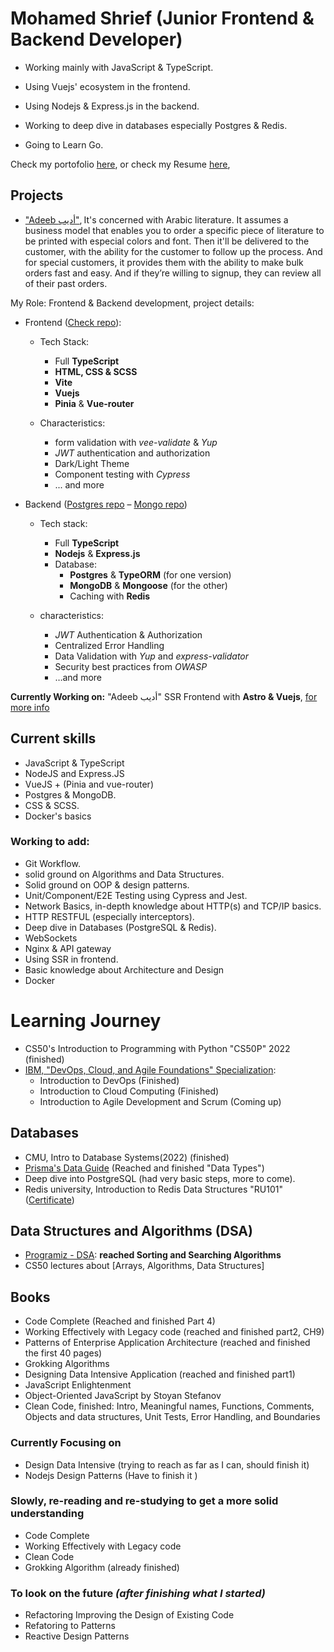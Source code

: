 # Mohamed Shrief (Junior Frontend & Backend Developer)

- Working mainly with JavaScript & TypeScript.

- Using Vuejs' ecosystem in the frontend.

- Using Nodejs & Express.js in the backend.

- Working to deep dive in databases especially Postgres & Redis.

- Going to Learn Go.

Check my portofolio [here](https://m-shrief.github.io/site/ "Portofolio"), or
check my Resume
[here](https://github.com/M-Shrief/M-Shrief/blob/main/mohamed-resume.pdf "check Resume"),

## Projects

- ["Adeeb أديب"](https://github.com/M-Shrief/M-Shrief/tree/main/adeeb_overview "check a video preview here"),
  It's concerned with Arabic literature. It assumes a business model that
  enables you to order a specific piece of literature to be printed with
  especial colors and font. Then it'll be delivered to the customer, with the
  ability for the customer to follow up the process. And for special customers,
  it provides them with the ability to make bulk orders fast and easy. And if
  they’re willing to signup, they can review all of their past orders.

My Role: Frontend & Backend development, project details:

- Frontend ([Check repo](https://github.com/M-Shrief/Adeeb_Vue_TS "gtihub repo")):

  - Tech Stack:

    - Full **TypeScript**
    - **HTML, CSS & SCSS**
    - **Vite**
    - **Vuejs**
    - **Pinia** & **Vue-router**

  - Characteristics:

    - form validation with _vee-validate_ & _Yup_
    - _JWT_ authentication and authorization
    - Dark/Light Theme
    - Component testing with _Cypress_
    - ... and more

- Backend ([Postgres repo](https://github.com/M-Shrief/Adeeb_ExpressTS_Postgres "gtihub repo") – [Mongo repo](https://github.com/M-Shrief/Adeeb_ExpressTS "gtihub repo"))

  - Tech stack:

    - Full **TypeScript**
    - **Nodejs** & **Express.js**
    - Database:
      - **Postgres** & **TypeORM** (for one version)
      - **MongoDB** & **Mongoose** (for the other)
      - Caching with **Redis**

  - characteristics:

    - _JWT_ Authentication & Authorization
    - Centralized Error Handling
    - Data Validation with _Yup_ and _express-validator_
    - Security best practices from _OWASP_
    - …and more

**Currently Working on:** "Adeeb أديب" SSR Frontend with **Astro & Vuejs**, [for more info](https://github.com/M-Shrief/Adeeb_Astro_SSR "github repo")

## Current skills

- JavaScript & TypeScript
- NodeJS and Express.JS
- VueJS + (Pinia and vue-router)
- Postgres & MongoDB.
- CSS & SCSS.
- Docker's basics

### Working to add:

- Git Workflow.
- solid ground on Algorithms and Data Structures.
- Solid ground on OOP & design patterns.
- Unit/Component/E2E Testing using Cypress and Jest.
- Network Basics, in-depth knowledge about HTTP(s) and TCP/IP basics.
- HTTP RESTFUL (especially interceptors).
- Deep dive in Databases (PostgreSQL & Redis).
- WebSockets
- Nginx & API gateway
- Using SSR in frontend.
- Basic knowledge about Architecture and Design
- Docker

# Learning Journey

- CS50's Introduction to Programming with Python "CS50P" 2022 (finished)
- [IBM, "DevOps, Cloud, and Agile Foundations" Specialization](https://www.coursera.org/specializations/devops-cloud-and-agile-foundations#courses "Check on Coursera"):
  - Introduction to DevOps (Finished)
  - Introduction to Cloud Computing (Finished)
  - Introduction to Agile Development and Scrum (Coming up)

## Databases

- CMU, Intro to Database Systems(2022) (finished)
- [Prisma's Data Guide](https://www.prisma.io/dataguide) (Reached and finished
  "Data Types")
- Deep dive into PostgreSQL (had very basic steps, more to come).
- Redis university, Introduction to Redis Data Structures "RU101" ([Certificate](https://university.redis.com/certificates/3dca706d75e5426e8438a7d54602e379 "view certificate"))

## Data Structures and Algorithms (DSA)

- [Programiz - DSA](https://www.programiz.com/dsa): **reached Sorting and
  Searching Algorithms**
- CS50 lectures about [Arrays, Algorithms, Data Structures]

## Books

- Code Complete (Reached and finished Part 4)
- Working Effectively with Legacy code (reached and finished part2, CH9)
- Patterns of Enterprise Application Architecture (reached and finished the
  first 40 pages)
- Grokking Algorithms
- Designing Data Intensive Application (reached and finished part1)
- JavaScript Enlightenment
- Object-Oriented JavaScript by Stoyan Stefanov
- Clean Code, finished: Intro, Meaningful names, Functions, Comments, Objects
  and data structures, Unit Tests, Error Handling, and Boundaries

### Currently Focusing on

- Design Data Intensive (trying to reach as far as I can, should finish it)
- Nodejs Design Patterns (Have to finish it )

### Slowly, re-reading and re-studying to get a more solid understanding

- Code Complete
- Working Effectively with Legacy code
- Clean Code
- Grokking Algorithm (already finished)

### To look on the future _(after finishing what I started)_

- Refactoring Improving the Design of Existing Code
- Refatoring to Patterns
- Reactive Design Patterns
